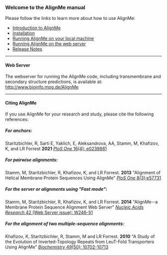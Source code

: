 ### Welcome to the AlignMe manual

Please follow the links to learn more about how to use AlignMe:
- [Introduction to AlignMe](Intro.md)
- [Installation](Install.md)
- [Running AlignMe on your local machine](Running_locally.md)
- [Running AlignMe on the web server](Running_server.md)
- [Release Notes](Release_Notes.md)

---

#### Web Server
The webserver for running the AlignMe code, including transmembrane and secondary structure predictions, is available at: 
<http://www.bioinfo.mpg.de/AlignMe>

---

#### Citing AlignMe
If you use AlignMe for your research and study, please cite the following references:  

##### For anchors:
Staritzbichler, R, Sarti E, Yaklich, E, Aleksandrova, AA, Stamm, M, Khafizov, K, and LR Forrest **2021**
[*PloS One* 16(4): e0239881](https://journals.plos.org/plosone/article?id=10.1371/journal.pone.0239881)

##### For pairwise alignments:  
Stamm, M, Staritzbichler, R, Khafizov, K, and LR Forrest. **2013** "Alignment of Helical Membrane Protein Sequences Using AlignMe" [*PloS One* 8(3):e57731](https://doi.org/10.1371/journal.pone.0057731)

##### For the server or alignments using "Fast mode":  
Stamm, M, Staritzbichler, R, Khafizov, K, and LR Forrest. **2014** "AlignMe\--a Membrane Protein Sequence Alignment Web Server" [*Nucleic Acids Research* 42 (Web Server issue): W246-51](https://doi.org/10.1093/nar/gku291)

##### For the alignment of two multiple-sequence alignments:  
Khafizov, K, Staritzbichler, R, Stamm, M and LR Forrest. **2010** "A Study of the Evolution of Inverted-Topology Repeats from LeuT-Fold Transporters Using AlignMe" [*Biochemistry* 49(50): 10702-10713](https://doi.org/10.1021/bi101256x)
